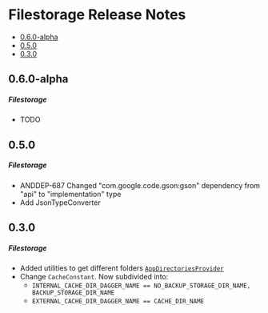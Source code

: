 # Filestorage Release Notes

- [0.6.0-alpha](#060-alpha)
- [0.5.0](#050)
- [0.3.0](#030)

## 0.6.0-alpha
##### Filestorage
* TODO
## 0.5.0
##### Filestorage
* ANDDEP-687 Changed "com.google.code.gson:gson" dependency from "api" to "implementation" type
* Add JsonTypeConverter
## 0.3.0
##### Filestorage
* Added utilities to get different folders [`AppDirectoriesProvider`](lib-filestorage/src/main/java/ru/surfstudio/android/filestorage/utils/AppDirectoriesProvider.kt)
* Change `CacheConstant`. Now subdivided into:
  * `INTERNAL_CACHE_DIR_DAGGER_NAME == NO_BACKUP_STORAGE_DIR_NAME, BACKUP_STORAGE_DIR_NAME`
  * `EXTERNAL_CACHE_DIR_DAGGER_NAME == CACHE_DIR_NAME`